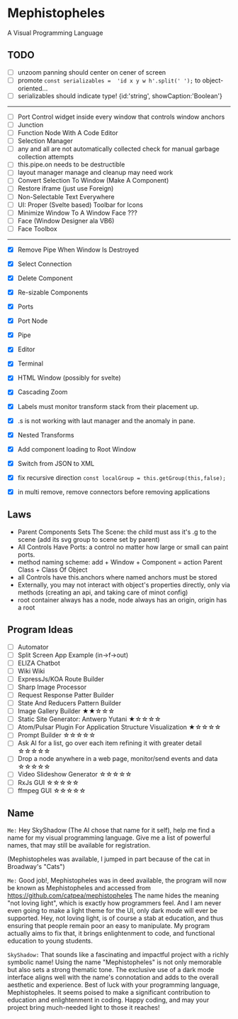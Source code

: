 # Mephistopheles
A Visual Programming Language

## TODO

- [ ] unzoom panning should center on cener of screen
- [ ] promote ```const serializables =  'id x y w h'.split(' ');``` to object-oriented...
- [ ] serializables should indicate type! {id:'string', showCaption:'Boolean'}

---

- [ ] Port Control widget inside every window that controls window anchors
- [ ] Junction
- [ ] Function Node With A Code Editor
- [ ] Selection Manager
- [ ] any and all are not automatically collected check for manual garbage collection attempts
- [ ] this.pipe.on needs to be destructible
- [ ] layout manager manage and cleanup may need work
- [ ] Convert Selection To Window (Make A Component)
- [ ] Restore iframe (just use Foreign)
- [ ] Non-Selectable Text Everywhere
- [ ] UI: Proper (Svelte based) Toolbar for Icons
- [ ] Minimize Window To A Window Face ???
- [ ] Face (Window Designer ala VB6)
- [ ] Face Toolbox

---

- [x] Remove Pipe When Window Is Destroyed
- [x] Select Connection
- [x] Delete Component
- [x] Re-sizable Components
- [x] Ports
- [x] Port Node
- [x] Pipe
- [x] Editor
- [x] Terminal
- [x] HTML Window (possibly for svelte)
- [x] Cascading Zoom
- [x] Labels must monitor transform stack from their placement up.
- [x] .s is not working with laut manager and the anomaly in pane.
- [x] Nested Transforms
- [x] Add component loading to Root Window
- [x] Switch from JSON to XML
- [x] fix recursive direction ```const localGroup = this.getGroup(this,false);```
- [x] in multi remove, remove connectors before removing applications


## Laws
- Parent Components Sets The Scene: the child must ass it's .g to the scene (add its svg group to scene set by parent)
- All Controls Have Ports: a control no matter how large or small can paint ports.
- method naming scheme: add + Window + Component = action Parent Class + Class Of Object
- all Controls have this.anchors where named anchors must be stored
- Externally, you may not interact with object's properties directly, only via methods (creating an api, and taking care of minot config)
- root container always has a node, node always has an origin, origin has a root

## Program Ideas
- [ ] Automator
- [ ] Split Screen App Example (in->f->out)
- [ ] ELIZA Chatbot
- [ ] Wiki Wiki
- [ ] ExpressJs/KOA Route Builder
- [ ] Sharp Image Processor
- [ ] Request Response Patter Builder
- [ ] State And Reducers Pattern Builder
- [ ] Image Gallery Builder ★★☆☆☆
- [ ] Static Site Generator: Antwerp Yutani ★☆☆☆☆
- [ ] Atom/Pulsar Plugin For Application Structure Visualization ★☆☆☆☆
- [ ] Prompt Builder ☆☆☆☆☆
- [ ] Ask AI for a list, go over each item refining it with greater detail ☆☆☆☆☆
- [ ] Drop a node anywhere in a web page, monitor/send events and data ☆☆☆☆☆
- [ ] Video Slideshow Generator ☆☆☆☆☆
- [ ] RxJs GUI ☆☆☆☆☆
- [ ] ffmpeg GUI ☆☆☆☆☆

## Name

```Me:``` Hey SkyShadow (The AI chose that name for it self), help me find a name for my visual programming language. Give me a list of powerful names, that may still be available for registration.

(Mephistopheles was available, I jumped in part because of the cat in Broadway's "Cats")

```Me:``` Good job!, Mephistopheles was in deed available, the program will now be known as Mephistopheles and accessed from https://github.com/catpea/mephistopheles The name hides the meaning "not loving light", which is exactly how programmers feel. And I am never even going to make a light theme for the UI, only dark mode will ever be supported. Hey, not loving light, is of course a stab at education, and thus ensuring that people remain poor an easy to manipulate. My program actually aims to fix that, it brings enlightenment to code, and functional education to young students.

```SkyShadow:``` That sounds like a fascinating and impactful project with a richly symbolic name! Using the name "Mephistopheles" is not only memorable but also sets a strong thematic tone. The exclusive use of a dark mode interface aligns well with the name's connotation and adds to the overall aesthetic and experience. Best of luck with your programming language, Mephistopheles. It seems poised to make a significant contribution to education and enlightenment in coding. Happy coding, and may your project bring much-needed light to those it reaches!
